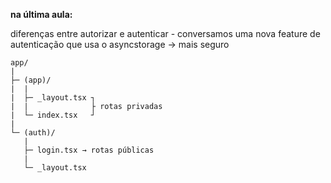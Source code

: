 **na última aula:**

diferenças entre autorizar e autenticar - conversamos uma nova feature de autenticação que usa o asyncstorage → mais seguro

```
app/
|
├─ (app)/
|  |
|  ├─ _layout.tsx ┐
|  |              ├ rotas privadas
|  └─ index.tsx   ┘
|
└─ (auth)/
   |
   ├─ login.tsx → rotas públicas
   |
   └─ _layout.tsx
```
